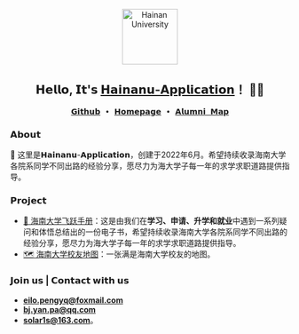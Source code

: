 <p align="center">
    <img alt="Hainan University" src="https://github.com/Hainanu-Application/.github/tree/main/profile/img/Hainan-University-Logo.jpg" height="100">
</p>

<h2 align="center"> 𝗛𝗲𝗹𝗹𝗼, 𝗜𝘁'𝘀 <a href="https://peng-yq.github.io">𝗛𝗮𝗶𝗻𝗮𝗻𝘂-𝗔𝗽𝗽𝗹𝗶𝗰𝗮𝘁𝗶𝗼𝗻</a>！ 👨‍💻 </h2>

<p align="center">
  <samp>
    <a href="https://github.com/Hainanu-Application">𝗚𝗶𝘁𝗵𝘂𝗯</a> ∙ 
    <a href="https://peng-yq.github.io">𝗛𝗼𝗺𝗲𝗽𝗮𝗴𝗲</a> ∙
    <a href="https://hainanu-application.github.io/Hainanu-Alumni-Map">𝗔𝗹𝘂𝗺𝗻𝗶 𝗠𝗮𝗽 </a> 
  </samp>
</p>

### 𝗔𝗯𝗼𝘂𝘁

👋 这里是𝗛𝗮𝗶𝗻𝗮𝗻𝘂-𝗔𝗽𝗽𝗹𝗶𝗰𝗮𝘁𝗶𝗼𝗻，创建于2022年6月。希望持续收录海南大学各院系同学不同出路的经验分享，愿尽力为海大学子每一年的求学求职道路提供指导。

### 𝗣𝗿𝗼𝗷𝗲𝗰𝘁

- [📘 海南大学飞跃手册](https://github.com/Hainanu-Application/Hainanu-Application.github.io)：这是由我们在**学习、申请、升学和就业**中遇到一系列疑问和体悟总结出的一份电子书，希望持续收录海南大学各院系同学不同出路的经验分享，愿尽力为海大学子每一年的求学求职道路提供指导。
- [🗺 海南大学校友地图](https://github.com/Hainanu-Application/Hainanu-Alumni-Map)：一张满是海南大学校友的地图。

### 𝗝𝗼𝗶𝗻 𝘂𝘀 | 𝗖𝗼𝗻𝘁𝗮𝗰𝘁 𝘄𝗶𝘁𝗵 𝘂𝘀

- [**eilo.pengyq@foxmail.com**](mailto:eilo.pengyq@foxmail.com)
- **[bj.yan.pa@qq.com](mailto:bj.yan.pa@qq.com)**
- [**solar1s@163.com**](mailto:solar1s@163.com)。
